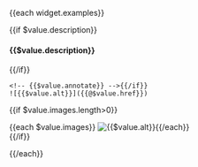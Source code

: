 {{each widget.examples}}

{{if $value.description}}
#### {{$value.description}}
{{/if}}

```markdown{{if $value.annotate}}
<!-- {{$value.annotate}} -->{{/if}}
![{{$value.alt}}]({{@$value.href}})
```
{{if $value.images.length>0}}
<div>{{each $value.images}}
  <img src="{{$value.href}}" alt="{{$value.alt}}"{{if $value.width}} width="{{$value.width}}"{{/if}}{{if $value.height}} height="{{$value.height}}"{{/if}} />{{/each}}
</div>
{{/if}}

{{/each}}

